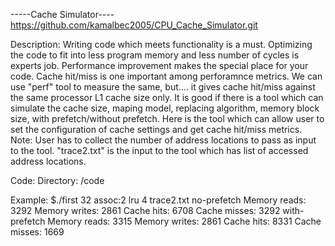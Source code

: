 -----Cache Simulator----
https://github.com/kamalbec2005/CPU_Cache_Simulator.git

Description:
Writing code which meets functionality is a must. Optimizing the code to fit into less program memory and less number of cycles is experts job. Performance improvement makes the special place for your code. 
Cache hit/miss is one important among perforamnce metrics. We can use "perf" tool to measure the same, but.... it gives cache hit/miss against the same processor L1 cache size only. It is good if there is a tool which can simulate the cache size, maping model, replacing algorithm, memory block size, with prefetch/without prefetch.
Here is the tool which can allow user to set the configuration of cache settings and get cache hit/miss metrics.
Note: User has to collect the number of address locations to pass as input to the tool. "trace2.txt" is the input to the tool which has list of accessed address locations.


Code: 
Directory: /code

Example:
$./first 32 assoc:2 lru 4 trace2.txt
no-prefetch
Memory reads: 3292
Memory writes: 2861
Cache hits: 6708
Cache misses: 3292
with-prefetch
Memory reads: 3315
Memory writes: 2861
Cache hits: 8331
Cache misses: 1669



